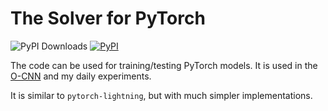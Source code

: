 # The Solver for PyTorch

![PyPI Downloads](https://static.pepy.tech/badge/thsolver)
[![PyPI](https://img.shields.io/pypi/v/thsolver)](https://pypi.org/project/thsolver/)


The code can be used for training/testing PyTorch models. It is used in the
[O-CNN](https://github.com/octree-nn/ocnn-pytorch) and my daily experiments.

It is similar to `pytorch-lightning`, but with much simpler implementations.
